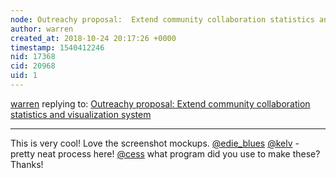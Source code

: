 ```yaml
---
node: Outreachy proposal:  Extend community collaboration statistics and visualization system
author: warren
created_at: 2018-10-24 20:17:26 +0000
timestamp: 1540412246
nid: 17368
cid: 20968
uid: 1
---
```




[warren](../profile/warren) replying to: [Outreachy proposal:  Extend community collaboration statistics and visualization system](../notes/cess/10-24-2018/outreachy-proposal)

----
This is very cool! Love the screenshot mockups. [@edie_blues](/profile/edie_blues) [@kelv](/profile/kelv) - pretty neat process here! [@cess](/profile/cess) what program did you use to make these? Thanks!